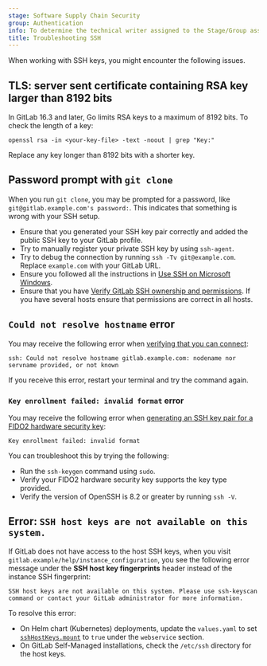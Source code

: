 ```yaml
---
stage: Software Supply Chain Security
group: Authentication
info: To determine the technical writer assigned to the Stage/Group associated with this page, see https://handbook.gitlab.com/handbook/product/ux/technical-writing/#assignments
title: Troubleshooting SSH
---
```


When working with SSH keys, you might encounter the following issues.

## TLS: server sent certificate containing RSA key larger than 8192 bits

In GitLab 16.3 and later, Go limits RSA keys to a maximum of 8192 bits.
To check the length of a key:

```shell
openssl rsa -in <your-key-file> -text -noout | grep "Key:"
```

Replace any key longer than 8192 bits with a shorter key.

## Password prompt with `git clone`

When you run `git clone`, you may be prompted for a password, like `git@gitlab.example.com's password:`.
This indicates that something is wrong with your SSH setup.

- Ensure that you generated your SSH key pair correctly and added the public SSH
  key to your GitLab profile.
- Try to manually register your private SSH key by using `ssh-agent`.
- Try to debug the connection by running `ssh -Tv git@example.com`.
  Replace `example.com` with your GitLab URL.
- Ensure you followed all the instructions in [Use SSH on Microsoft Windows](ssh.md#use-ssh-on-microsoft-windows).
- Ensure that you have [Verify GitLab SSH ownership and permissions](ssh.md#verify-gitlab-ssh-ownership-and-permissions). If you have several hosts ensure that permissions are correct in all hosts.

## `Could not resolve hostname` error

You may receive the following error when [verifying that you can connect](ssh.md#verify-that-you-can-connect):

```shell
ssh: Could not resolve hostname gitlab.example.com: nodename nor servname provided, or not known
```

If you receive this error, restart your terminal and try the command again.

### `Key enrollment failed: invalid format` error

You may receive the following error when [generating an SSH key pair for a FIDO2 hardware security key](ssh.md#generate-an-ssh-key-pair-for-a-fido2-hardware-security-key):

```shell
Key enrollment failed: invalid format
```

You can troubleshoot this by trying the following:

- Run the `ssh-keygen` command using `sudo`.
- Verify your FIDO2 hardware security key supports
  the key type provided.
- Verify the version of OpenSSH is 8.2 or greater by
  running `ssh -V`.

## Error: `SSH host keys are not available on this system.`

If GitLab does not have access to the host SSH keys, when you visit `gitlab.example/help/instance_configuration`, you see the following error message under the **SSH host key fingerprints** header instead of the instance SSH fingerprint:

```plaintext
SSH host keys are not available on this system. Please use ssh-keyscan command or contact your GitLab administrator for more information.
```

To resolve this error:

- On Helm chart (Kubernetes) deployments, update the `values.yaml` to set [`sshHostKeys.mount`](https://docs.gitlab.com/charts/charts/gitlab/webservice/) to `true` under the `webservice` section.
- On GitLab Self-Managed installations, check the `/etc/ssh` directory for the host keys.
